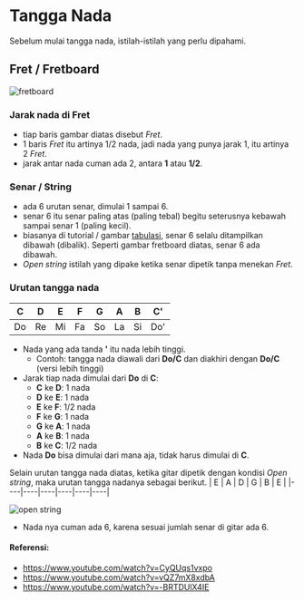 # Tangga Nada

Sebelum mulai tangga nada, istilah-istilah yang perlu dipahami.

## Fret / Fretboard
![fretboard](https://www.shutterstock.com/image-vector/guitar-fretboard-260nw-609291428.jpg)

### Jarak nada di Fret
- tiap baris gambar diatas disebut _Fret_.
- 1 baris _Fret_ itu artinya 1/2 nada, jadi nada yang punya jarak 1, itu artinya 2 _Fret_.
- jarak antar nada cuman ada 2, antara **1** atau **1/2**.

### Senar / String
- ada 6 urutan senar, dimulai 1 sampai 6.
- senar 6 itu senar paling atas (paling tebal) begitu seterusnya kebawah sampai senar 1 (paling kecil).
- biasanya di tutorial / gambar [tabulasi](https://www.youtube.com/watch?v=pQC3JsbgaTw), senar 6 selalu ditampilkan dibawah (dibalik). Seperti gambar fretboard diatas, senar 6 ada dibawah.
- _Open string_ istilah yang dipake ketika senar dipetik tanpa menekan _Fret_.

### Urutan tangga nada
| C  | D  | E  | F  | G  | A  | B  |  C' |
|----|----|----|----|----|----|----| ----|
| Do | Re | Mi | Fa | So | La | Si | Do' |

- Nada yang ada tanda **'** itu nada lebih tinggi.
  - Contoh: tangga nada diawali dari **Do/C** dan diakhiri dengan **Do/C** (versi lebih tinggi)
- Jarak tiap nada dimulai dari **Do** di **C**:
  - **C** ke **D**: 1 nada
  - **D** ke **E**: 1 nada
  - **E** ke **F**: 1/2 nada 
  - **F** ke **G**: 1 nada 
  - **G** ke **A**: 1 nada 
  - **A** ke **B**: 1 nada 
  - **B** ke **C**: 1/2 nada
- Nada **Do** bisa dimulai dari mana aja, tidak harus dimulai di **C**.

Selain urutan tangga nada diatas, ketika gitar dipetik dengan kondisi _Open string_, maka urutan tangga nadanya sebagai berikut.
| E  | A  | D  | G  | B  | E  |
|----|----|----|----|----|----|

![open string](https://jtgt-static.b-cdn.net/images/modules/PMT1/MT-107a.png)

- Nada nya cuman ada 6, karena sesuai jumlah senar di gitar ada 6.

#### Referensi:
- https://www.youtube.com/watch?v=CyQUqs1vxpo
- https://www.youtube.com/watch?v=vQZ7mX8xdbA
- https://www.youtube.com/watch?v=-BRTDUlX4IE
